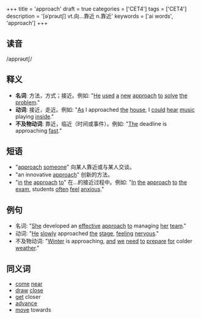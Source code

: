+++
title = 'approach'
draft = true
categories = ['CET4']
tags = ['CET4']
description = '[əˈprəut∫] vt.向…靠近 n.靠近'
keywords = ['ai words', 'approach']
+++

## 读音
/apprəʊtʃ/

## 释义
- **名词**: 方法，方式；接近。例如: "[He](/zh/post/he/) [used](/zh/post/used/) [a](/zh/post/a/) [new](/zh/post/new/) [approach](/zh/post/approach/) [to](/zh/post/to/) [solve](/zh/post/solve/) [the](/zh/post/the/) [problem](/zh/post/problem/)."
- **动词**: 接近，走近。例如: "[As](/zh/post/as/) I approached [the](/zh/post/the/) [house](/zh/post/house/), I [could](/zh/post/could/) [hear](/zh/post/hear/) [music](/zh/post/music/) playing [inside](/zh/post/inside/)."
- **不及物动词**: 靠近，临近（时间或事件）。例如: "[The](/zh/post/the/) deadline is approaching [fast](/zh/post/fast/)."

## 短语
- "[approach](/zh/post/approach/) [someone](/zh/post/someone/)" 向某人靠近或与某人交谈。
- "an innovative [approach](/zh/post/approach/)" 创新的方法。
- "[in](/zh/post/in/) [the](/zh/post/the/) [approach](/zh/post/approach/) [to](/zh/post/to/)" 在…的接近过程中。例如: "[In](/zh/post/in/) [the](/zh/post/the/) [approach](/zh/post/approach/) [to](/zh/post/to/) [the](/zh/post/the/) [exam](/zh/post/exam/), students [often](/zh/post/often/) [feel](/zh/post/feel/) [anxious](/zh/post/anxious/)."

## 例句
- 名词: "[She](/zh/post/she/) developed an [effective](/zh/post/effective/) [approach](/zh/post/approach/) [to](/zh/post/to/) managing [her](/zh/post/her/) [team](/zh/post/team/)."
- 动词: "[He](/zh/post/he/) [slowly](/zh/post/slowly/) approached [the](/zh/post/the/) [stage](/zh/post/stage/), [feeling](/zh/post/feeling/) [nervous](/zh/post/nervous/)."
- 不及物动词: "[Winter](/zh/post/winter/) is approaching, [and](/zh/post/and/) [we](/zh/post/we/) [need](/zh/post/need/) [to](/zh/post/to/) [prepare](/zh/post/prepare/) [for](/zh/post/for/) colder [weather](/zh/post/weather/)."

## 同义词
- [come](/zh/post/come/) [near](/zh/post/near/)
- [draw](/zh/post/draw/) [close](/zh/post/close/)
- [get](/zh/post/get/) closer
- [advance](/zh/post/advance/)
- [move](/zh/post/move/) towards
